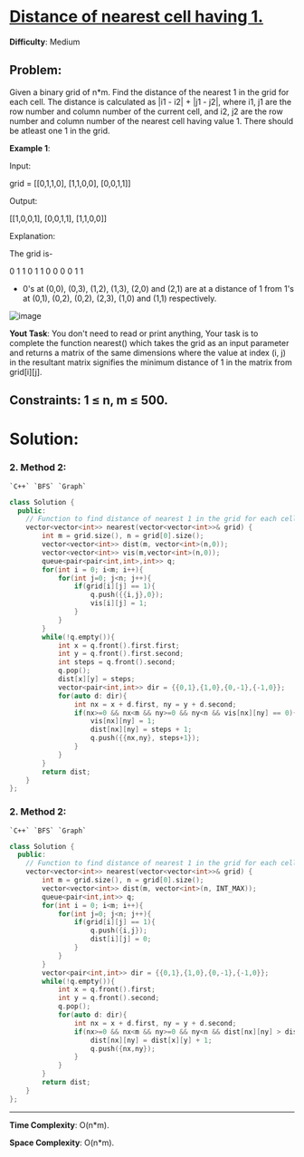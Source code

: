 # [Distance of nearest cell having 1.](https://www.geeksforgeeks.org/problems/distance-of-nearest-cell-having-1-1587115620/1)
**Difficulty**: Medium
## Problem: 
Given a binary grid of n*m. Find the distance of the nearest 1 in the grid for each cell.
The distance is calculated as |i1  - i2| + |j1 - j2|, where i1, j1 are the row number and column number of the current cell, and i2, j2 are the row number and column number of the nearest cell having value 1. There should be atleast one 1 in the grid.

**Example 1**:

Input: 

grid = [[0,1,1,0], [1,1,0,0], [0,0,1,1]]

Output: 

[[1,0,0,1], [0,0,1,1], [1,1,0,0]]

Explanation: 

The grid is-

0 1 1 0 
1 1 0 0 
0 0 1 1 

- 0's at (0,0), (0,3), (1,2), (1,3), (2,0) and (2,1) are at a distance of 1 from 1's at (0,1), (0,2), (0,2), (2,3), (1,0) and (1,1) respectively.

![image](https://github.com/user-attachments/assets/6e674f2c-6377-4d59-8a38-1920bd45bf2d)

**Yout Task**:
You don't need to read or print anything, Your task is to complete the function nearest() which takes the grid as an input parameter and returns a matrix of the same dimensions where the value at index (i, j) in the resultant matrix signifies the minimum distance of 1 in the matrix from grid[i][j].

**Constraints**:
1 ≤ n, m ≤ 500.
---
# Solution:

### 2. Method 2:
    `C++` `BFS` `Graph`  
```cpp
class Solution {
  public:
    // Function to find distance of nearest 1 in the grid for each cell.
    vector<vector<int>> nearest(vector<vector<int>>& grid) {
        int m = grid.size(), n = grid[0].size();
        vector<vector<int>> dist(m, vector<int>(n,0));
        vector<vector<int>> vis(m,vector<int>(n,0));
        queue<pair<pair<int,int>,int>> q;
        for(int i = 0; i<m; i++){
            for(int j=0; j<n; j++){
                if(grid[i][j] == 1){
                    q.push({{i,j},0});
                    vis[i][j] = 1;
                }
            }
        }
        while(!q.empty()){
            int x = q.front().first.first;
            int y = q.front().first.second;
            int steps = q.front().second;
            q.pop();
            dist[x][y] = steps;
            vector<pair<int,int>> dir = {{0,1},{1,0},{0,-1},{-1,0}};
            for(auto d: dir){
                int nx = x + d.first, ny = y + d.second;
                if(nx>=0 && nx<m && ny>=0 && ny<n && vis[nx][ny] == 0){
                    vis[nx][ny] = 1;
                    dist[nx][ny] = steps + 1;
                    q.push({{nx,ny}, steps+1});
                }
            }
        }
        return dist;
    }
};
```

### 2. Method 2:
    `C++` `BFS` `Graph`
```cpp
class Solution {
  public:
    // Function to find distance of nearest 1 in the grid for each cell.
    vector<vector<int>> nearest(vector<vector<int>>& grid) {
        int m = grid.size(), n = grid[0].size();
        vector<vector<int>> dist(m, vector<int>(n, INT_MAX));
        queue<pair<int,int>> q;
        for(int i = 0; i<m; i++){
            for(int j=0; j<n; j++){
                if(grid[i][j] == 1){
                    q.push({i,j});
                    dist[i][j] = 0;
                }
            }
        }
        vector<pair<int,int>> dir = {{0,1},{1,0},{0,-1},{-1,0}};
        while(!q.empty()){
            int x = q.front().first;
            int y = q.front().second;
            q.pop();
            for(auto d: dir){
                int nx = x + d.first, ny = y + d.second;
                if(nx>=0 && nx<m && ny>=0 && ny<n && dist[nx][ny] > dist[x][y] +1 ) {
                    dist[nx][ny] = dist[x][y] + 1;
                    q.push({nx,ny});
                }
            }
        }
        return dist;
    }
};
```

---
  **Time Complexity**: O(n*m).
  
  **Space Complexity**: O(n*m).
